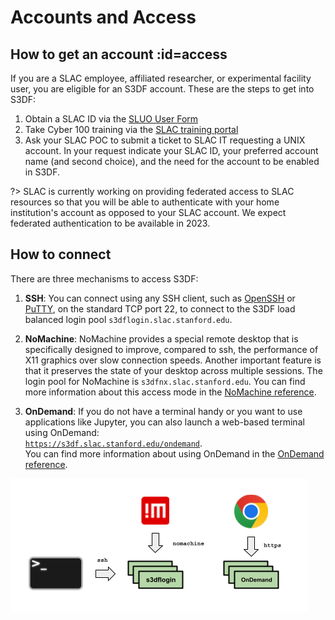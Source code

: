 # Accounts and Access

## How to get an account :id=access

If you are a SLAC employee, affiliated researcher, or experimental
facility user, you are eligible for an S3DF account. These are the
steps to get into S3DF:

1. Obtain a SLAC ID via the [SLUO User
Form](https://oraweb4.slac.stanford.edu/apex/epnprod/f?p=134:1)
2. Take Cyber 100 training via the [SLAC training
portal](http://training.slac.stanford.edu/web-training.asp)
3. Ask your SLAC POC to submit a ticket to SLAC IT requesting a UNIX
account. In your request indicate your SLAC ID, your preferred account
name (and second choice), and the need for the account to be enabled
in S3DF.

?> SLAC is currently working on providing federated access to SLAC
resources so that you will be able to authenticate with your home
institution's account as opposed to your SLAC account. We expect
federated authentication to be available in 2023.

## How to connect

There are three mechanisms to access S3DF:

1. **SSH**: You can connect using any SSH client, such as
[OpenSSH](www.openssh.com) or
[PuTTY](https://www.chiark.greenend.org.uk/~sgtatham/putty/), on the
standard TCP port 22, to connect to the S3DF load balanced login pool
`s3dflogin.slac.stanford.edu`.

2. **NoMachine**: NoMachine provides a special remote desktop that is
specifically designed to improve, compared to ssh, the performance of
X11 graphics over slow connection speeds. Another important feature is
that it preserves the state of your desktop across multiple
sessions. The login pool for NoMachine is
`s3dfnx.slac.stanford.edu`. You can find more information about this
access mode in the [NoMachine reference](reference.md#nomachine).

3. **OnDemand**: If you do not have a terminal handy or you want to
use applications like Jupyter, you can also launch a web-based
terminal using OnDemand:\
[`https://s3df.slac.stanford.edu/ondemand`](https://s3df.slac.stanford.edu/ondemand).\
You can find more information about using OnDemand in the [OnDemand
reference](reference.md#ondemand).

![S3DF users access](assets/S3DF_users_access.png)
